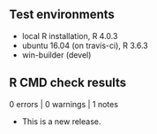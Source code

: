 ## Test environments
* local R installation, R 4.0.3
* ubuntu 16.04 (on travis-ci), R 3.6.3
* win-builder (devel)

## R CMD check results

0 errors | 0 warnings | 1 notes

* This is a new release.
